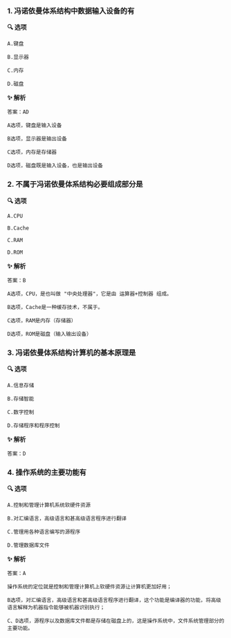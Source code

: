 ### 1. 冯诺依曼体系结构中数据输入设备的有

**🔍 选项**

```
A.键盘

B.显示器

C.内存

D.磁盘
```

**✨ 解析**

```
答案：AD

A选项，键盘是输入设备

B选项，显示器是输出设备

C选项，内存是存储器

D选项，磁盘既是输入设备，也是输出设备
```



### 2. 不属于冯诺依曼体系结构必要组成部分是

**🔍 选项**

```
A.CPU

B.Cache

C.RAM

D.ROM
```

**✨ 解析**

```
答案：B

A选项，CPU，是也叫做 "中央处理器"，它是由 运算器+控制器 组成。

B选项，Cache是一种缓存技术，不属于。

C选项，RAM是内存（存储器）

D选项，ROM是磁盘（输入输出设备）
```



### 3. 冯诺依曼体系结构计算机的基本原理是

**🔍 选项**

```
A.信息存储

B.存储智能

C.数字控制

D.存储程序和程序控制
```

**✨ 解析**

```
答案：D
```



### 4. 操作系统的主要功能有

**🔍 选项**

```
A.控制和管理计算机系统软硬件资源

B.对汇编语言，高级语言和甚高级语言程序进行翻译

C.管理用各种语言编写的源程序

D.管理数据库文件
```

**✨ 解析**

```
答案：A

操作系统的定位就是控制和管理计算机上软硬件资源让计算机更加好用；

B选项，对汇编语言，高级语言和甚高级语言程序进行翻译，这个功能是编译器的功能，将高级语言解释为机器指令能够被机器识别执行；

C、D选项，源程序以及数据库文件都是存储在磁盘上的，这是操作系统中，文件系统管理部分的主要功能。
```

























